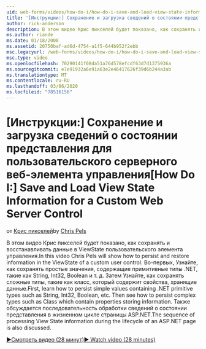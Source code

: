 ```yaml
---
uid: web-forms/videos/how-do-i/how-do-i-save-and-load-view-state-information-for-a-custom-web-server-control
title: '[Инструкции:] Сохранение и загрузка сведений о состоянии представления для пользовательского серверного веб-элемента управления | Документация Майкрософт'
author: rick-anderson
description: В этом видео Крис пикселей будет показано, как сохранять и восстанавливать данные в ViewState пользовательского элемента управления. Во первых, Узнайте, как сохранить простое значение...
ms.author: riande
ms.date: 01/18/2008
ms.assetid: 20750baf-ad6d-4754-a1f5-644b952f2ebb
msc.legacyurl: /web-forms/videos/how-do-i/how-do-i-save-and-load-view-state-information-for-a-custom-web-server-control
msc.type: video
ms.openlocfilehash: 70290141f08da51a76d578efcdf63d7d1375936a
ms.sourcegitcommit: e7e91932a6e91a63e2e46417626f39d6b244a3ab
ms.translationtype: MT
ms.contentlocale: ru-RU
ms.lasthandoff: 03/06/2020
ms.locfileid: "78516156"
---
```

# <a name="how-do-i-save-and-load-view-state-information-for-a-custom-web-server-control"></a><span data-ttu-id="2f9f6-104">[Инструкции:] Сохранение и загрузка сведений о состоянии представления для пользовательского серверного веб-элемента управления</span><span class="sxs-lookup"><span data-stu-id="2f9f6-104">[How Do I:] Save and Load View State Information for a Custom Web Server Control</span></span>

<span data-ttu-id="2f9f6-105">от [Крис пикселей](https://twitter.com/chrispels)</span><span class="sxs-lookup"><span data-stu-id="2f9f6-105">by [Chris Pels](https://twitter.com/chrispels)</span></span>

<span data-ttu-id="2f9f6-106">В этом видео Крис пикселей будет показано, как сохранять и восстанавливать данные в ViewState пользовательского элемента управления.</span><span class="sxs-lookup"><span data-stu-id="2f9f6-106">In this video Chris Pels will show how to persist and restore information in the ViewState of a custom user control.</span></span> <span data-ttu-id="2f9f6-107">Во-первых, Узнайте, как сохранять простые значения, содержащие примитивные типы .NET, такие как String, Int32, Boolean и т. д. Затем Узнайте, как сохранять сложные типы, такие как класс, который содержит свойства, хранящие данные.</span><span class="sxs-lookup"><span data-stu-id="2f9f6-107">First, learn how to persist simple values containing .NET primitive types such as String, Int32, Boolean, etc. Then see how to persist complex types such as Class which contain properties storing information.</span></span> <span data-ttu-id="2f9f6-108">Также обсуждается последовательность обработки сведений о состоянии представления в жизненном цикле страницы ASP.NET.</span><span class="sxs-lookup"><span data-stu-id="2f9f6-108">The sequence of processing View State information during the lifecycle of an ASP.NET page is also discussed.</span></span>

[<span data-ttu-id="2f9f6-109">&#9654;Смотреть видео (28 минут)</span><span class="sxs-lookup"><span data-stu-id="2f9f6-109">&#9654; Watch video (28 minutes)</span></span>](https://channel9.msdn.com/Blogs/ASP-NET-Site-Videos/how-do-i-save-and-load-view-state-information-for-a-custom-web-server-control)
